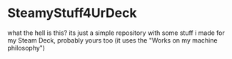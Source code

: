 # SteamyStuff4UrDeck

what the hell is this?
its just a simple repository with some stuff i made for my Steam Deck, probably yours too (it uses the "Works on my machine philosophy")
